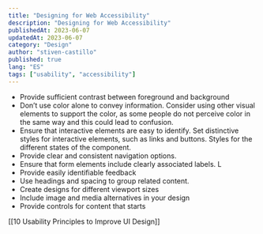 ```yaml
---
title: "Designing for Web Accessibility"
description: "Designing for Web Accessibility"
publishedAt: 2023-06-07
updatedAt: 2023-06-07
category: "Design"
author: "stiven-castillo"
published: true
lang: "ES"
tags: ["usability", "accessibility"]
---
```


* Provide sufficient contrast between foreground and background
* Don’t use color alone to convey information. Consider using other visual elements to support the color, as some people do not perceive color in the same way and this could lead to confusion.
* Ensure that interactive elements are easy to identify. Set distinctive styles for interactive elements, such as links and buttons. Styles for the different states of the component.
* Provide clear and consistent navigation options. 
* Ensure that form elements include clearly associated labels. L
* Provide easily identifiable feedback
* Use headings and spacing to group related content.
* Create designs for different viewport sizes
* Include image and media alternatives in your design
* Provide controls for content that starts 

[[10 Usability Principles to Improve UI Design]]